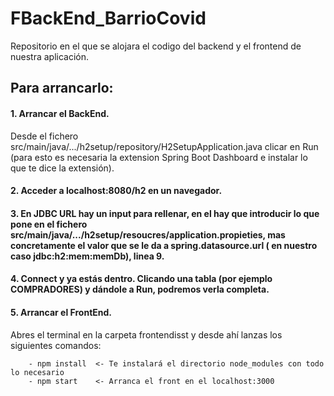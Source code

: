 # FBackEnd_BarrioCovid
Repositorio en el que se alojara el codigo del backend y el frontend de nuestra aplicación.


## Para arrancarlo: 

#### 1. Arrancar el BackEnd.
Desde el fichero src/main/java/.../h2setup/repository/H2SetupApplication.java clicar en Run 	(para esto es necesaria la extension Spring Boot Dashboard e instalar lo que te dice la 	extensión).

#### 2. Acceder a localhost:8080/h2 en un navegador. 

#### 3. En JDBC URL hay un input para rellenar, en el hay que introducir lo que pone en el fichero src/main/java/.../h2setup/resoucres/application.propieties, mas concretamente el valor que se le da a spring.datasource.url ( en nuestro caso jdbc:h2:mem:memDb), linea 9.

#### 4. Connect y ya estás dentro. Clicando una tabla (por ejemplo COMPRADORES) y dándole a Run, podremos verla completa.


#### 5. Arrancar el FrontEnd.
Abres el terminal en la carpeta frontendisst y desde ahí lanzas los siguientes comandos:

		- npm install  <- Te instalará el directorio node_modules con todo lo necesario
		- npm start    <- Arranca el front en el localhost:3000
